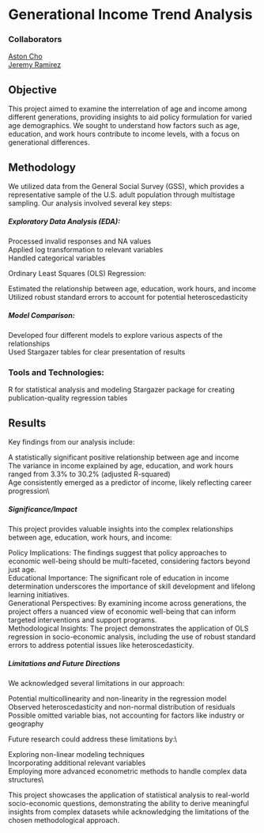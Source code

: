 # Generational Income Trend Analysis
### Collaborators
[Aston Cho](https://github.com/ashton-cho)\
[Jeremy Ramirez](https://github.com/ramirezjc)



## Objective
This project aimed to examine the interrelation of age and income among different generations, providing insights to aid policy formulation for varied age demographics. We sought to understand how factors such as age, education, and work hours contribute to income levels, with a focus on generational differences.

## Methodology
We utilized data from the General Social Survey (GSS), which provides a representative sample of the U.S. adult population through multistage sampling. Our analysis involved several key steps:

##### Exploratory Data Analysis (EDA):

Processed invalid responses and NA values\
Applied log transformation to relevant variables\
Handled categorical variables


Ordinary Least Squares (OLS) Regression:

Estimated the relationship between age, education, work hours, and income\
Utilized robust standard errors to account for potential heteroscedasticity


##### Model Comparison:

Developed four different models to explore various aspects of the relationships\
Used Stargazer tables for clear presentation of results



### Tools and Technologies:

R for statistical analysis and modeling
Stargazer package for creating publication-quality regression tables

## Results
Key findings from our analysis include:

A statistically significant positive relationship between age and income\
The variance in income explained by age, education, and work hours ranged from 3.3% to 30.2% (adjusted R-squared)\
Age consistently emerged as a predictor of income, likely reflecting career progression\

##### Significance/Impact
This project provides valuable insights into the complex relationships between age, education, work hours, and income:

Policy Implications: The findings suggest that policy approaches to economic well-being should be multi-faceted, considering factors beyond just age.\
Educational Importance: The significant role of education in income determination underscores the importance of skill development and lifelong learning initiatives.\
Generational Perspectives: By examining income across generations, the project offers a nuanced view of economic well-being that can inform targeted interventions and support programs.\
Methodological Insights: The project demonstrates the application of OLS regression in socio-economic analysis, including the use of robust standard errors to address potential issues like heteroscedasticity.

##### Limitations and Future Directions
We acknowledged several limitations in our approach:

Potential multicollinearity and non-linearity in the regression model\
Observed heteroscedasticity and non-normal distribution of residuals\
Possible omitted variable bias, not accounting for factors like industry or geography

Future research could address these limitations by:\

Exploring non-linear modeling techniques\
Incorporating additional relevant variables\
Employing more advanced econometric methods to handle complex data structures\

This project showcases the application of statistical analysis to real-world socio-economic questions, demonstrating the ability to derive meaningful insights from complex datasets while acknowledging the limitations of the chosen methodological approach.
